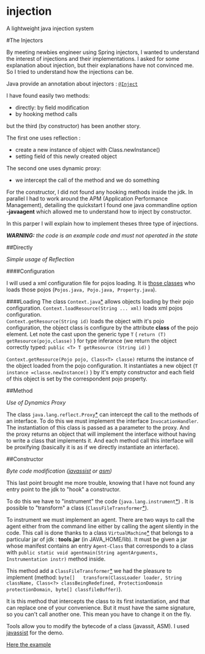 # injection


A lightweight java injection system

#The Injectors

By meeting newbies engineer using Spring injectors, I wanted to understand the interest of injections and their implementations.
I asked for some explanation about injection, but their explanations have not convinced me.
So I tried to understand how the injections can be.

Java provide an annotation about injectors : [`@Inject`](http://docs.oracle.com/javaee/7/api/javax/inject/Inject.html)
 
I have found easily two methods:

- directly: by field modification
- by hooking method calls

but the third (by constructor) has been another story.

The first one uses reflection : 

- create a new instance of object with Class.newInstance()
- setting field of this newly created object

The second one uses dynamic proxy:

- we intercept the call of the method and we do something

For the constructor, I did not found any hooking methods inside the jdk.
In parallel I had to work around the APM (Application Performance Management), detailing the quickstart I found one java commandline option __-javaagent__ which allowed me to understand how to inject by constructor.

In this parper I will explain how to implement theses three type of injections.

*__WARNING:__ the code is an example code and must not operated in the state*



##Directly


*Simple usage of Reflection*

####Configuration

I will used a xml configuration file for pojos loading. It is [those classes](https://github.com/christophe-blettry/injection/tree/master/src/main/java/io/cb/java/injection/pojo) who loads those pojos (`Pojos.java, Pojo.java, Property.java`).

####Loading
The class `Context.java`[\*](https://github.com/christophe-blettry/injection/blob/master/src/main/java/io/cb/java/injection/pojo/Context.java) allows objects loading by their pojo configuration.
	  `Context.loadResource(String ... xml)` loads xml pojos configuration.  
	  `Context.getResource(String id)` loads the object with it's pojo configuration, the object class is configure by the attribute __class__ of the pojo element.
Let note the cast upon the generic type `T`  ( `return (T) getResource(pojo,classe)` ) for type inferance (we return the object correctly typed:  `public <T> T getResource (String id)` ) 

`Context.getResource(Pojo pojo, Class<T> classe)` returns the instance of the object loaded from the pojo configuration. It instantiates a new object  (`T instance =classe.newInstance()` ) by it's empty constructor and each field of this object is set by the correspondent pojo property.


##Method

*Use of Dynamics Proxy*

The class `java.lang.reflect.Proxy`[\*](https://docs.oracle.com/javase/8/docs/api/java/lang/reflect/Proxy.html)  can intercept the call to the methods of an interface.
To do this we must implement the interface `InvocationHandler`. The instantiation of this class is passed as a parameter to the proxy.
And the proxy returns an object that will implement the interface without having to write a class that implements it.
And each method call this interface will be proxifying (basically it is as if we directly instantiate an interface).



##Constructor

*Byte code modification ([javassist](http://jboss-javassist.github.io/javassist/) or [asm](http://asm.ow2.org/))*


This last point brought me more trouble, knowing that I have not found any entry point to the jdk to "hook" a constructor.

To do this we have to "instrument" the code (`java.lang.instrument`[\*](https://docs.oracle.com/javase/8/docs/api/java/lang/instrument/package-summary.html)) . It is possible to "transform" a class (`ClassFileTransformer`[\*](https://docs.oracle.com/javase/8/docs/api/java/lang/instrument/ClassFileTransformer.html)).

To instrument we must implement an agent. There are two ways to call the agent either from the command line either by calling the agent silently in the code.
This call is done thanks to a class `VirtualMachine`[\*](http://docs.oracle.com/javase/8/docs/jdk/api/attach/spec/com/sun/tools/attach/VirtualMachine.html) that belongs to a particular jar of jdk  : __tools.jar__ (in JAVA_HOME/lib).
It must be given a jar whose manifest contains an entry `Agent-Class` that corresponds to a class with `public static void agentmain(String agentArguments, Instrumentation instr)` method inside.

This method add a `ClassFileTransformer`[\*](https://docs.oracle.com/javase/8/docs/api/java/lang/instrument/ClassFileTransformer.html) 
we had the pleasure to implement (method: `byte[] 	transform(ClassLoader loader, String className, Class<?> classBeingRedefined, ProtectionDomain protectionDomain, byte[] classfileBuffer)`).

It is this method that intercepts the class to its first instantiation, and that can replace one of your convenience.
But it must have the same signature, so you can't call another one. This mean you have to change it on the fly.

Tools allow you to modify the bytecode of a class (javassit, ASM). I used [javassist](http://jboss-javassist.github.io/javassist/) for the demo.


[Here the example](https://github.com/christophe-blettry/injectionexample)